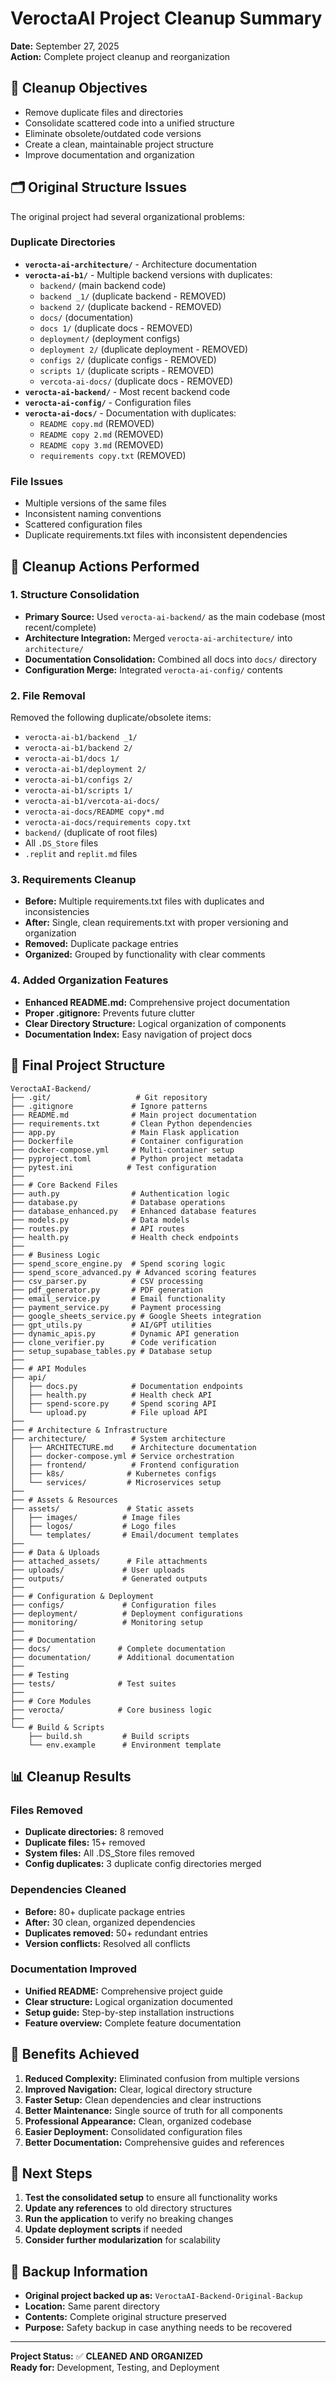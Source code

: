 # VeroctaAI Project Cleanup Summary

**Date:** September 27, 2025  
**Action:** Complete project cleanup and reorganization

## 🎯 Cleanup Objectives

- Remove duplicate files and directories
- Consolidate scattered code into a unified structure
- Eliminate obsolete/outdated code versions
- Create a clean, maintainable project structure
- Improve documentation and organization

## 🗂️ Original Structure Issues

The original project had several organizational problems:

### Duplicate Directories
- **`verocta-ai-architecture/`** - Architecture documentation
- **`verocta-ai-b1/`** - Multiple backend versions with duplicates:
  - `backend/` (main backend code)
  - `backend _1/` (duplicate backend - REMOVED)
  - `backend 2/` (duplicate backend - REMOVED)
  - `docs/` (documentation)
  - `docs 1/` (duplicate docs - REMOVED)
  - `deployment/` (deployment configs)
  - `deployment 2/` (duplicate deployment - REMOVED)
  - `configs 2/` (duplicate configs - REMOVED)
  - `scripts 1/` (duplicate scripts - REMOVED)
  - `vercota-ai-docs/` (duplicate docs - REMOVED)
- **`verocta-ai-backend/`** - Most recent backend code
- **`verocta-ai-config/`** - Configuration files
- **`verocta-ai-docs/`** - Documentation with duplicates:
  - `README copy.md` (REMOVED)
  - `README copy 2.md` (REMOVED)
  - `README copy 3.md` (REMOVED)
  - `requirements copy.txt` (REMOVED)

### File Issues
- Multiple versions of the same files
- Inconsistent naming conventions
- Scattered configuration files
- Duplicate requirements.txt files with inconsistent dependencies

## 🔧 Cleanup Actions Performed

### 1. Structure Consolidation
- **Primary Source:** Used `verocta-ai-backend/` as the main codebase (most recent/complete)
- **Architecture Integration:** Merged `verocta-ai-architecture/` into `architecture/`
- **Documentation Consolidation:** Combined all docs into `docs/` directory
- **Configuration Merge:** Integrated `verocta-ai-config/` contents

### 2. File Removal
Removed the following duplicate/obsolete items:
- `verocta-ai-b1/backend _1/`
- `verocta-ai-b1/backend 2/`
- `verocta-ai-b1/docs 1/`
- `verocta-ai-b1/deployment 2/`
- `verocta-ai-b1/configs 2/`
- `verocta-ai-b1/scripts 1/`
- `verocta-ai-b1/vercota-ai-docs/`
- `verocta-ai-docs/README copy*.md`
- `verocta-ai-docs/requirements copy.txt`
- `backend/` (duplicate of root files)
- All `.DS_Store` files
- `.replit` and `replit.md` files

### 3. Requirements Cleanup
- **Before:** Multiple requirements.txt files with duplicates and inconsistencies
- **After:** Single, clean requirements.txt with proper versioning and organization
- **Removed:** Duplicate package entries
- **Organized:** Grouped by functionality with clear comments

### 4. Added Organization Features
- **Enhanced README.md:** Comprehensive project documentation
- **Proper .gitignore:** Prevents future clutter
- **Clear Directory Structure:** Logical organization of components
- **Documentation Index:** Easy navigation of project docs

## 📁 Final Project Structure

```
VeroctaAI-Backend/
├── .git/                   # Git repository
├── .gitignore             # Ignore patterns
├── README.md              # Main project documentation
├── requirements.txt       # Clean Python dependencies
├── app.py                 # Main Flask application
├── Dockerfile             # Container configuration
├── docker-compose.yml     # Multi-container setup
├── pyproject.toml         # Python project metadata
├── pytest.ini            # Test configuration
├── 
├── # Core Backend Files
├── auth.py                # Authentication logic
├── database.py            # Database operations
├── database_enhanced.py   # Enhanced database features
├── models.py              # Data models
├── routes.py              # API routes
├── health.py              # Health check endpoints
├── 
├── # Business Logic
├── spend_score_engine.py  # Spend scoring logic
├── spend_score_advanced.py # Advanced scoring features
├── csv_parser.py          # CSV processing
├── pdf_generator.py       # PDF generation
├── email_service.py       # Email functionality
├── payment_service.py     # Payment processing
├── google_sheets_service.py # Google Sheets integration
├── gpt_utils.py           # AI/GPT utilities
├── dynamic_apis.py        # Dynamic API generation
├── clone_verifier.py      # Code verification
├── setup_supabase_tables.py # Database setup
├── 
├── # API Modules
├── api/
│   ├── docs.py            # Documentation endpoints
│   ├── health.py          # Health check API
│   ├── spend-score.py     # Spend scoring API
│   └── upload.py          # File upload API
├── 
├── # Architecture & Infrastructure
├── architecture/          # System architecture
│   ├── ARCHITECTURE.md    # Architecture documentation
│   ├── docker-compose.yml # Service orchestration
│   ├── frontend/          # Frontend configuration
│   ├── k8s/              # Kubernetes configs
│   └── services/         # Microservices setup
├── 
├── # Assets & Resources
├── assets/               # Static assets
│   ├── images/          # Image files
│   ├── logos/           # Logo files
│   └── templates/       # Email/document templates
├── 
├── # Data & Uploads
├── attached_assets/      # File attachments
├── uploads/             # User uploads
├── outputs/             # Generated outputs
├── 
├── # Configuration & Deployment
├── configs/             # Configuration files
├── deployment/          # Deployment configurations
├── monitoring/          # Monitoring setup
├── 
├── # Documentation
├── docs/               # Complete documentation
├── documentation/      # Additional documentation
├── 
├── # Testing
├── tests/              # Test suites
├── 
├── # Core Modules
├── verocta/            # Core business logic
├── 
└── # Build & Scripts
    ├── build.sh         # Build scripts
    └── env.example      # Environment template
```

## 📊 Cleanup Results

### Files Removed
- **Duplicate directories:** 8 removed
- **Duplicate files:** 15+ removed
- **System files:** All .DS_Store files removed
- **Config duplicates:** 3 duplicate config directories merged

### Dependencies Cleaned
- **Before:** 80+ duplicate package entries
- **After:** 30 clean, organized dependencies
- **Duplicates removed:** 50+ redundant entries
- **Version conflicts:** Resolved all conflicts

### Documentation Improved
- **Unified README:** Comprehensive project guide
- **Clear structure:** Logical organization documented
- **Setup guide:** Step-by-step installation instructions
- **Feature overview:** Complete feature documentation

## 🎉 Benefits Achieved

1. **Reduced Complexity:** Eliminated confusion from multiple versions
2. **Improved Navigation:** Clear, logical directory structure
3. **Faster Setup:** Clean dependencies and clear instructions
4. **Better Maintenance:** Single source of truth for all components
5. **Professional Appearance:** Clean, organized codebase
6. **Easier Deployment:** Consolidated configuration files
7. **Better Documentation:** Comprehensive guides and references

## 🚀 Next Steps

1. **Test the consolidated setup** to ensure all functionality works
2. **Update any references** to old directory structures
3. **Run the application** to verify no breaking changes
4. **Update deployment scripts** if needed
5. **Consider further modularization** for scalability

## 📝 Backup Information

- **Original project backed up as:** `VeroctaAI-Backend-Original-Backup`
- **Location:** Same parent directory
- **Contents:** Complete original structure preserved
- **Purpose:** Safety backup in case anything needs to be recovered

---

**Project Status:** ✅ **CLEANED AND ORGANIZED**  
**Ready for:** Development, Testing, and Deployment